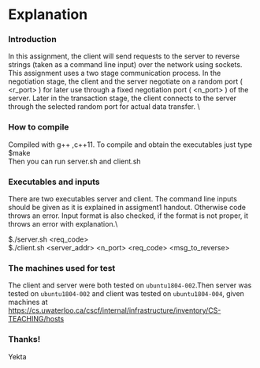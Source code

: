 # Explanation
### Introduction
In this assignment, the client will send requests to the server to reverse strings (taken as a command
line input) over the network using sockets. \
This assignment uses a two stage communication process. In the negotiation stage, the client and the
server negotiate on a random port ( <r_port> ) for later use through a fixed negotiation port ( <n_port> )
of the server. Later in the transaction stage, the client connects to the server through the selected
random port for actual data transfer. \
### How to compile
Compiled with g++ ,c++11. To compile and obtain the executables just type\
$make\
Then you can run server.sh and client.sh
### Executables and inputs
There are two executables server and client. The command line inputs should be given as it is explained in assigment1 handout. Otherwise code throws an error. Input format is also checked, if the format is not proper, it throws an error with explanation.\

$./server.sh <req_code> \
$./client.sh <server_addr> <n_port> <req_code> <msg_to_reverse>
  
### The machines used for test
The client and server were both tested on `ubuntu1804-002`.Then server was tested on `ubuntu1804-002` and client was tested on  `ubuntu1804-004`, given machines at https://cs.uwaterloo.ca/cscf/internal/infrastructure/inventory/CS-TEACHING/hosts
### Thanks!
Yekta
